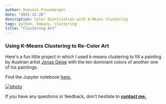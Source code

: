 ```yaml
---
author: Dominik Freunberger
date: "2021-12-28"
description: Color Quantisation with K-Means Clustering
tags: python, kmeans, clustering
title: "Clustering Art"
---
```


### Using K-Means Clustering to Re-Color Art

Here's a fun little project in which I used k-means clustering to fill a painting by Austrian artist [Jonas Geise](https://www.galerievonier.com/artists/jonas-geise/) with the ten dominant colors of another one of his paintings.

Find the Jupyter notebook [here.](https://github.com/dmnkfr/art_cluster/blob/main/art_cluster.ipynb)

[![photo](/projects/images/jonas_swapped.jpg)](https://github.com/dmnkfr/art_cluster/blob/main/art_cluster.ipynb)

If you have any questions or feedback, don't hesitate to [__contact me.__](https://dmnkfr.netlify.app/)